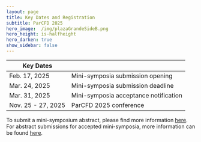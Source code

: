 ```yaml
---
layout: page
title: Key Dates and Registration
subtitle: ParCFD 2025
hero_image:  /img/plazaGrandeSideB.png
hero_height: is-halfheight
hero_darken: true
show_sidebar: false
---
```


<!-- {% include notification.html message="Site under construction, information will be updated very soon." %} -->

|Key Dates||
| - | - |
| Feb. 17, 2025 | Mini-symposia submission opening |
| Mar. 24, 2025 | Mini-symposia submission deadline |
| Mar. 31, 2025 | Mini-symposia acceptance notification |
| Nov. 25 - 27, 2025 | ParCFD 2025 conference |

<!--
| Mar. 15, 2024 | Abstract submission opening |
| Jun. 5, 2024 (extended from May 01, 2024) | Abstract submission deadline |
| Jul. 8, 2024 | Abstract acceptance notification |
| Jul. 8, 2024 | Registration opening |
| Jul. 21, 2024 | Early-bird registration deadline |
| Aug. 9, 2024 | Registration deadline |
-->

To submit a mini-symposium abstract, please find more information [here](https://enes-merida.github.io/ParCFD2025.github.io/call-minisymposia/). For abstract submissions for accepted mini-symposia, more information can be found [here](https://enes-merida.github.io/ParCFD2025.github.io/call-papers/).

<!--
The registration opens on July 8th, 2024. You will have the following options:

| Registration | Student | Student (virtual) | Regular | Regular (virtual) |
| - | - | - | - | - |
| Early-bird | 420 € | 150 € | 580 € | 250 € | 
| Full | 525 € | 150 € | 725 € | 250 € |


 {% include notification.html message="Early-bird registration is possible until July 21st, 2024. The register open soon." %}
 
 -->
